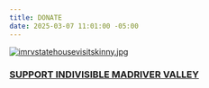```yaml
---
title: DONATE
date: 2025-03-07 11:01:00 -05:00
---
```


[![imrvstatehousevisitskinny.jpg](/uploads/imrvstatehousevisitskinny.jpg)](https://secure.actblue.com/donate/imrv2025)

### [SUPPORT INDIVISIBLE MADRIVER VALLEY](https://secure.actblue.com/donate/imrv2025)

